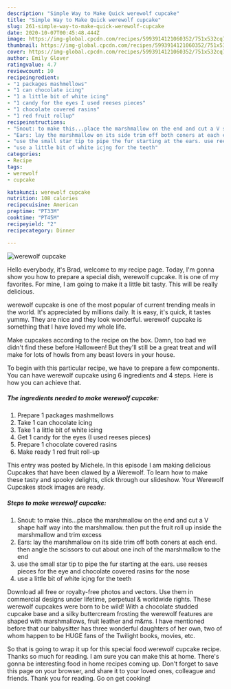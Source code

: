 ```yaml
---
description: "Simple Way to Make Quick werewolf cupcake"
title: "Simple Way to Make Quick werewolf cupcake"
slug: 261-simple-way-to-make-quick-werewolf-cupcake
date: 2020-10-07T00:45:48.444Z
image: https://img-global.cpcdn.com/recipes/5993914121060352/751x532cq70/werewolf-cupcake-recipe-main-photo.jpg
thumbnail: https://img-global.cpcdn.com/recipes/5993914121060352/751x532cq70/werewolf-cupcake-recipe-main-photo.jpg
cover: https://img-global.cpcdn.com/recipes/5993914121060352/751x532cq70/werewolf-cupcake-recipe-main-photo.jpg
author: Emily Glover
ratingvalue: 4.7
reviewcount: 10
recipeingredient:
- "1 packages mashmellows"
- "1 can chocolate icing"
- "1 a little bit of white icing"
- "1 candy for the eyes I used reeses pieces"
- "1 chocolate covered rasins"
- "1 red fruit rollup"
recipeinstructions:
- "Snout: to make this...place the marshmallow on the end and cut a V shape half way into the marshmallow. then put the fruit roll up inside the marshmallow and trim excess"
- "Ears: lay the marshmallow on its side trim off both coners at each end. then angle the scissors to cut about one inch of the marshmallow to the end"
- "use the small star tip to pipe the fur starting at the ears. use reeses pieces for the eye and chocolate covered rasins for the nose"
- "use a little bit of white icjng for the teeth"
categories:
- Recipe
tags:
- werewolf
- cupcake

katakunci: werewolf cupcake 
nutrition: 108 calories
recipecuisine: American
preptime: "PT33M"
cooktime: "PT45M"
recipeyield: "2"
recipecategory: Dinner

---
```



![werewolf cupcake](https://img-global.cpcdn.com/recipes/5993914121060352/751x532cq70/werewolf-cupcake-recipe-main-photo.jpg)

Hello everybody, it's Brad, welcome to my recipe page. Today, I'm gonna show you how to prepare a special dish, werewolf cupcake. It is one of my favorites. For mine, I am going to make it a little bit tasty. This will be really delicious.

werewolf cupcake is one of the most popular of current trending meals in the world. It's appreciated by millions daily. It is easy, it's quick, it tastes yummy. They are nice and they look wonderful. werewolf cupcake is something that I have loved my whole life.

Make cupcakes according to the recipe on the box. Damn, too bad we didn&#39;t find these before Halloween! But they&#39;ll still be a great treat and will make for lots of howls from any beast lovers in your house.


To begin with this particular recipe, we have to prepare a few components. You can have werewolf cupcake using 6 ingredients and 4 steps. Here is how you can achieve that.

<!--inarticleads1-->

##### The ingredients needed to make werewolf cupcake:

1. Prepare 1 packages mashmellows
1. Take 1 can chocolate icing
1. Take 1 a little bit of white icing
1. Get 1 candy for the eyes (I used reeses pieces)
1. Prepare 1 chocolate covered rasins
1. Make ready 1 red fruit roll-up


This entry was posted by Michele. In this episode I am making delicious Cupcakes that have been clawed by a Werewolf. To learn how to make these tasty and spooky delights, click through our slideshow. Your Werewolf Cupcakes stock images are ready. 

<!--inarticleads2-->

##### Steps to make werewolf cupcake:

1. Snout: to make this...place the marshmallow on the end and cut a V shape half way into the marshmallow. then put the fruit roll up inside the marshmallow and trim excess
1. Ears: lay the marshmallow on its side trim off both coners at each end. then angle the scissors to cut about one inch of the marshmallow to the end
1. use the small star tip to pipe the fur starting at the ears. use reeses pieces for the eye and chocolate covered rasins for the nose
1. use a little bit of white icjng for the teeth


Download all free or royalty-free photos and vectors. Use them in commercial designs under lifetime, perpetual &amp; worldwide rights. These werewolf cupcakes were born to be wild! With a chocolate studded cupcake base and a silky buttercream frosting the werewolf features are shaped with marshmallows, fruit leather and m&amp;ms. I have mentioned before that our babysitter has three wonderful daughters of her own, two of whom happen to be HUGE fans of the Twilight books, movies, etc. 

So that is going to wrap it up for this special food werewolf cupcake recipe. Thanks so much for reading. I am sure you can make this at home. There's gonna be interesting food in home recipes coming up. Don't forget to save this page on your browser, and share it to your loved ones, colleague and friends. Thank you for reading. Go on get cooking!
